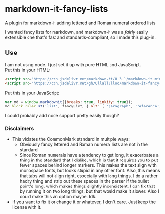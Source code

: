 # markdown-it-fancy-lists
A plugin for markdown-it adding lettered and Roman numeral ordered lists

I wanted fancy lists for markdown, and markdown-it was a _fairly_ easily extensible one that's fast and standards-compliant, so I made this plug-in.

## Use
I am not using node. I just set it up with pure HTML and JavaScript.  
Put this in your HTML:
```html
<script src="https://cdn.jsdelivr.net/markdown-it/8.3.1/markdown-it.min.js"></script>
<script src="https://cdn.jsdelivr.net/gh/Ullallulloo/markdown-it-fancy-lists@v1.0/markdown-it-fancy-lists.min.js">
```
Put this in your JavaScript:
```javascript
var md = window.markdownit({breaks: true, linkify: true});
md.block.ruler.at('list', fancyList, { alt: [ 'paragraph', 'reference', 'blockquote' ] });
```
I could probably add node support pretty easily though?

### Disclaimers
 * This violates the CommonMark standard in multiple ways:
   * Obviously fancy lettered and Roman numeral lists are not in the standard
   * Since Roman numerals have a tendency to get long, it exacerbates a thing in the standard that I dislike, which is that it requires you to put fewer spaces behind longer markers. This makes the text align with monospace fonts, but looks stupid in any other font. Also, this means that tabs will not align right, especially with long things. I do a rather hacky thing and strip out these spaces in the parser if the bullet point's long, which makes things slightly inconsistent. I can fix that by running it on two long things, but that would make it slower. Also I could make this an option maybe. Idk.
 * If you want to fix it or change it or whatever, I don't care. Just keep the license with it.
